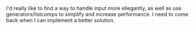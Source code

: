 I'd really like to find a way to handle input more ellegantly, as well as use generators/listcomps to simplify and increase performance. I need to come back when I can implement a better solution.
